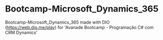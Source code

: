 # Bootcamp-Microsoft_Dynamics_365
Bootcamp-Microsoft_Dynamics_365 made with DIO (https://web.dio.me/play) for 'Avanade Bootcamp - Programação C# com CRM Dynamics'

##

